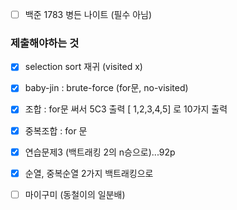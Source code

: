 - [ ] 백준 1783 병든 나이트 (필수 아님)



### 제출해야하는 것

- [x] selection sort 재귀  (visited x)
- [x] baby-jin : brute-force  (for문, no-visited)
- [x] 조합 : for문 써서  5C3 출력 [ 1,2,3,4,5] 로  10가지 출력
- [x] 중복조합 : for 문
- [x] 연습문제3 (백트래킹 2의 n승으로)...92p
- [x] 순열, 중복순열 2가지 백트래킹으로
- [ ] 마이구미 (동철이의 일분배)

